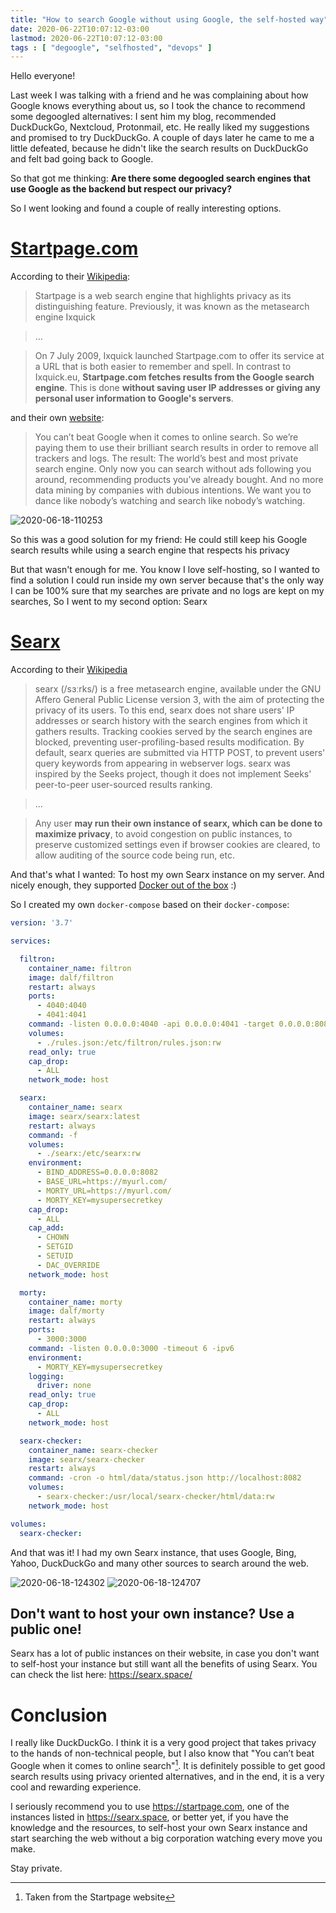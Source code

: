 ```yaml
---
title: "How to search Google without using Google, the self-hosted way"
date: 2020-06-22T10:07:12-03:00
lastmod: 2020-06-22T10:07:12-03:00
tags : [ "degoogle", "selfhosted", "devops" ]
---
```


Hello everyone! 

Last week I was talking with a friend and he was complaining about how Google knows everything about us,
so I took the chance to recommend some degoogled alternatives: I sent him my blog, recommended DuckDuckGo,
Nextcloud, Protonmail, etc. He really liked my suggestions and promised to try DuckDuckGo. A couple of 
days later he came to me a little defeated, because he didn't like the search results on DuckDuckGo and 
felt bad going back to Google.

So that got me thinking: **Are there some degoogled search engines that use Google as the backend but 
respect our privacy?**

So I went looking and found a couple of really interesting options.

# [Startpage.com](https://startpage.com/)

According to their [Wikipedia](https://en.wikipedia.org/wiki/Startpage.com):

> Startpage is a web search engine that highlights privacy as its distinguishing feature. Previously, it 
> was known as the metasearch engine Ixquick

> ...

> On 7 July 2009, Ixquick launched Startpage.com to offer its service at a URL that is both easier to 
> remember and spell. In contrast to Ixquick.eu, **Startpage.com fetches results from the Google search 
> engine**. This is done **without saving user IP addresses or giving any personal user information to 
> Google's servers**.

and their own [website](https://startpage.com/):

> You can’t beat Google when it comes to online search. So we’re paying them to use their brilliant
> search results in order to remove all trackers and logs. The result: The world’s best and most private
> search engine. Only now you can search without ads following you around, recommending products you’ve
> already bought. And no more data mining by companies with dubious intentions. We want you to dance like
> nobody’s watching and search like nobody’s watching.

![2020-06-18-110253](/2020-06-18-110253.png)

So this was a good solution for my friend: He could still keep his Google search results while using a
search engine that respects his privacy

But that wasn't enough for me. You know I love self-hosting, so I wanted to find a solution I could run
inside my own server because that's the only way I can be 100% sure that my searches are private and no
logs are kept on my searches, So I went to my second option: Searx

# [Searx](https://searx.me/)

According to their [Wikipedia](https://en.wikipedia.org/wiki/Searx)

> searx (/sɜːrks/) is a free metasearch engine, available under the GNU Affero General Public License
> version 3, with the aim of protecting the privacy of its users. To this end, searx does not share
> users' IP addresses or search history with the search engines from which it gathers results. Tracking
> cookies served by the search engines are blocked, preventing user-profiling-based results modification.
> By default, searx queries are submitted via HTTP POST, to prevent users' query keywords from appearing
> in webserver logs. searx was inspired by the Seeks project, though it does not implement Seeks'
> peer-to-peer user-sourced results ranking.

> ...

> Any user **may run their own instance of searx, which can be done to maximize privacy**, to avoid
> congestion on public instances, to preserve customized settings even if browser cookies are cleared, to
> allow auditing of the source code being run, etc.

And that's what I wanted: To host my own Searx instance on my server. And nicely enough, they supported
[Docker out of the box](https://github.com/asciimoo/searx#installation) :) 

So I created my own `docker-compose` based on their `docker-compose`:

```yml
version: '3.7'

services:

  filtron:
    container_name: filtron
    image: dalf/filtron
    restart: always
    ports:
      - 4040:4040
      - 4041:4041
    command: -listen 0.0.0.0:4040 -api 0.0.0.0:4041 -target 0.0.0.0:8082
    volumes:
      - ./rules.json:/etc/filtron/rules.json:rw
    read_only: true
    cap_drop:
      - ALL
    network_mode: host

  searx:
    container_name: searx
    image: searx/searx:latest
    restart: always
    command: -f
    volumes:
      - ./searx:/etc/searx:rw
    environment:
      - BIND_ADDRESS=0.0.0.0:8082
      - BASE_URL=https://myurl.com/
      - MORTY_URL=https://myurl.com/
      - MORTY_KEY=mysupersecretkey
    cap_drop:
      - ALL
    cap_add:
      - CHOWN
      - SETGID
      - SETUID
      - DAC_OVERRIDE
    network_mode: host

  morty:
    container_name: morty
    image: dalf/morty
    restart: always
    ports:
      - 3000:3000
    command: -listen 0.0.0.0:3000 -timeout 6 -ipv6
    environment:
      - MORTY_KEY=mysupersecretkey
    logging:
      driver: none
    read_only: true
    cap_drop:
      - ALL
    network_mode: host

  searx-checker:
    container_name: searx-checker
    image: searx/searx-checker
    restart: always
    command: -cron -o html/data/status.json http://localhost:8082
    volumes:
      - searx-checker:/usr/local/searx-checker/html/data:rw
    network_mode: host

volumes:
  searx-checker:
```

And that was it! I had my own Searx instance, that uses Google, Bing, Yahoo, DuckDuckGo and many other
sources to search around the web. 

![2020-06-18-124302](/2020-06-18-124302.png)
![2020-06-18-124707](/2020-06-18-124707.png)

## Don't want to host your own instance? Use a public one!

Searx has a lot of public instances on their website, in case you don't want to self-host your instance
but still want all the benefits of using Searx. You can check the list here: https://searx.space/

# Conclusion

I really like DuckDuckGo. I think it is a very good project that takes privacy to the hands of
non-technical people, but I also know that "You can’t beat Google when it comes to online search"[^1].
It is definitely possible to get good search results using privacy oriented alternatives, and in the end,
it is a very cool and rewarding experience.

I seriously recommend you to use https://startpage.com, one of the instances listed in
https://searx.space, or better yet, if you have the knowledge and the resources, to self-host your own
Searx instance and start searching the web without a big corporation watching every move you make.

Stay private.

[^1]: Taken from the Startpage website
